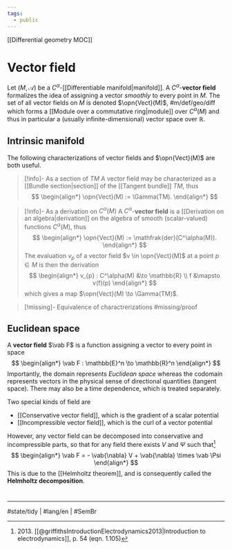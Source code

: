 ```yaml
---
tags:
  - public
---
```

[[Differential geometry MOC]]
# Vector field

Let $(M, \mathscr{A})$ be a $C^\alpha$-[[Differentiable manifold|manifold]].
A $C^\alpha$-**vector field** formalizes the idea of assigning a vector _smoothly_ to every point in $M$.
The set of all vector fields on $M$ is denoted $\opn{Vect}(M)$, #m/def/geo/diff
which forms a [[Module over a commutative ring|module]] over $C^\alpha(M)$ and thus in particular a (usually infinite-dimensional) vector space over $\mathbb{R}$.

## Intrinsic manifold

The following characterizations of vector fields and $\opn{Vect}(M)$ are both useful.

> [!info]- As a section of $TM$
> A vector field may be characterized as a [[Bundle section|section]] of the [[Tangent bundle]] $TM$, thus
> $$
> \begin{align*}
> \opn{Vect}(M) := \Gamma(TM).
> \end{align*}
> $$


> [!info]- As a derivation on $C^\alpha(M)$
> A $C^\alpha$-**vector field** is a [[Derivation on an algebra|derivation]] on the algebra of smooth (scalar-valued) functions $C^\alpha(M)$, thus
> $$
> \begin{align*}
> \opn{Vect}(M) := \mathfrak{der}(C^\alpha(M)).
> \end{align*}
> $$
> The evaluation $v_{p}$ of a vector field $v \in \opn{Vect}(M)$ at a point $p \in M$ is then the derivation
> $$
> \begin{align*}
> v_{p} : C^\alpha(M) &\to \mathbb{R} \\
> f &\mapsto v(f)(p)
> \end{align*}
> $$
> which gives a map $\opn{Vect}(M) \to \Gamma(TM)$.


> [!missing]- Equivalence of charactrerizations
> #missing/proof

## Euclidean space

A **vector field** $\vab F$ is a function assigning a vector to every point in space 
$$
\begin{align*}
\vab F : \mathbb{E}^n \to \mathbb{R}^n
\end{align*}
$$
Importantly, the domain represents _Euclidean space_ whereas the codomain represents vectors in the physical sense of directional quantities (tangent space).
There may also be a time dependence, which is treated separately.


Two special kinds of field are

- [[Conservative vector field]], which is the gradient of a scalar potential
- [[Incompressible vector field]], which is the curl of a vector potential

However, any vector field can be decomposed into conservative and incompressible parts, 
so that for any field there exists $V$ and $\Psi$ such that[^2013]
$$
\begin{align*}
\vab F = - \vab{\nabla} V + \vab{\nabla} \times \vab \Psi
\end{align*}
$$
This is due to the [[Helmholtz theorem]], and is consequently called the **Helmholtz decomposition**.

[^2013]: 2013\. [[@griffithsIntroductionElectrodynamics2013|Introduction to electrodynamics]], p. 54 (eqn. 1.105)

#
---
#state/tidy | #lang/en | #SemBr
